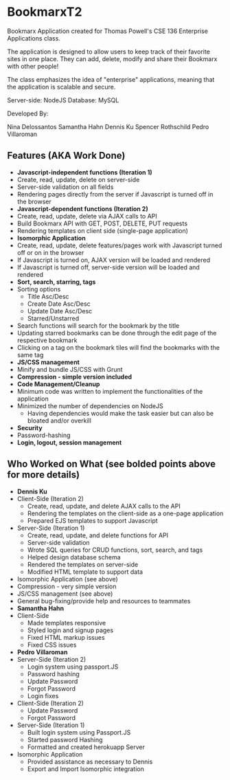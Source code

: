 # BookmarxT2

Bookmarx Application created for Thomas Powell's CSE 136 Enterprise Applications class.

The application is designed to allow users to keep track of their favorite sites in one place. They can add, delete, modify and share their Bookmarx with other people!

The class emphasizes the idea of "enterprise" applications, meaning that the application is scalable and secure.

Server-side: NodeJS
Database: MySQL

Developed By:

Nina Delossantos
Samantha Hahn
Dennis Ku
Spencer Rothschild
Pedro Villaroman

## Features (AKA Work Done)
* **Javascript-independent functions (Iteration 1)**
 * Create, read, update, delete on server-side
 * Server-side validation on all fields
 * Rendering pages directly from the server if Javascript is turned off in the browser
* **Javascript-dependent functions (Iteration 2)**
 * Create, read, update, delete via AJAX calls to API
 * Build Bookmarx API with GET, POST, DELETE, PUT requests
 * Rendering templates on client side (single-page application)
* **Isomorphic Application**
 * Create, read, update, delete features/pages work with Javascript turned off or on in the browser
  * If Javascript is turned on, AJAX version will be loaded and rendered
  * If Javascript is turned off, server-side version will be loaded and rendered
* **Sort, search, starring, tags**
 * Sorting options
   * Title Asc/Desc
    * Create Date Asc/Desc
    * Update Date Asc/Desc
    * Starred/Unstarred
 * Search functions will search for the bookmark by the title
 * Updating starred bookmarks can be done through the edit page of the respective bookmark
 * Clicking on a tag on the bookmark tiles will find the bookmarks with the same tag
* **JS/CSS management**
 * Minify and bundle JS/CSS with Grunt
* **Compression - simple version included**
* **Code Management/Cleanup**
 * Minimum code was written to implement the functionalities of the application
 * Minimized the number of dependencies on NodeJS
   * Having dependencies would make the task easier but can also be bloated and/or overkill
* **Security**
 * Password-hashing
* **Login, logout, session management**

## Who Worked on What (see bolded points above for more details)
* **Dennis Ku**
 * Client-Side (Iteration 2)
   * Create, read, update, and delete AJAX calls to the API
    * Rendering the templates on the client-side as a one-page application
    * Prepared EJS templates to support Javascript
 * Server-Side (Iteration 1)
   * Create, read, update, and delete functions for API
    * Server-side validation
    * Wrote SQL queries for CRUD functions, sort, search, and tags
    * Helped design database schema
    * Rendered the templates on server-side
    * Modified HTML template to support data
 * Isomorphic Application (see above)
 * Compression - very simple version
 * JS/CSS management (see above)
 * General bug-fixing/provide help and resources to teammates
* **Samantha Hahn**
 * Client-Side
   * Made templates responsive
    * Styled login and signup pages
    * Fixed HTML markup issues
    * Fixed CSS issues
* **Pedro Villaroman**
 * Server-Side (Iteration 2)
   * Login system using passport.JS
   * Password hashing
   * Update Password
   * Forgot Password
   * Login fixes
 * Client-Side (Iteration 2)
   * Update Password
   * Forgot Password
 * Server-Side (Iteration 1)
   * Built login system using Passport.JS
   * Started password Hashing
   * Formatted and created herokuapp Server
 * Isomorphic Application
   * Provided assistance as necessary to Dennis
   * Export and Import Isomorphic integration

